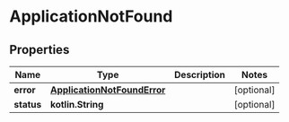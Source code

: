 
# ApplicationNotFound

## Properties
| Name | Type | Description | Notes |
| ------------ | ------------- | ------------- | ------------- |
| **error** | [**ApplicationNotFoundError**](ApplicationNotFoundError.md) |  |  [optional] |
| **status** | **kotlin.String** |  |  [optional] |



